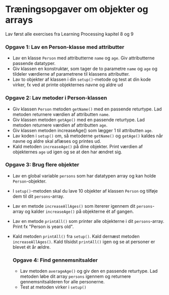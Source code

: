  # Træningsopgaver om objekter og arrays

Lav først alle exercises fra Learning Processing kapitel 8 og 9

### Opgave 1: Lav en Person-klasse med attributter
- Lav en klasse <code>Person</code> med attributterne <code>name</code> og <code>age</code>. Giv attributterne passende datatyper.
- Giv klassen en konstruktør, som tager de to parametre <code>name</code> og <code>age</code> og tildeler værdierne af parametrene til klassens attributter.
- Lav to objekter af klassen i din <code>setup()</code>-metode og test at din kode virker, fx ved at printe objekternes navne og aldre ud

### Opgave 2: Lav metoder i Person-klassen
- Giv klassen <code>Person</code> metoden <code>getName()</code> med en passende returtype. Lad metoden returnere værdien af attributten <code>name</code>.
- Giv klassen metoden <code>getAge()</code> med en passende returtype. Lad metoden returnere værdien af attributten <code>age</code>.
- Giv klassen metoden </code>increaseAge()</code> som lægger 1 til attributten <code>age</code>. 
- Lav koden i <code>setup()</code> om, så metoderne <code>getName()</code> og <code>getAge()</code> kaldes når navne og aldre skal aflæses og printes ud.
- Kald metoden <code>increaseAge()</code> på dine objekter. Print værdien af objekternes <code>age</code> ud igen og se at den har ændret sig. 

### Opgave 3: Brug flere objekter
- Lav en global variable <code>persons</code> som har datatypen array og kan holde <code>Person</code>-objekter.
- I <code>setup()</code>-metoden skal du lave 10 objekter af klassen <code>Person</code> og tilføje dem til dit <code>persons</code>-array.
- Lav en metode <code>increaseAllAges()</code> som itererer igennem dit <code>persons</code>-array og kalder <code>increaseAge()</code> på objekterne ét af gangen.
- Lav en metode <code>printAll()</code> som printer alle objekterne i dit <code>persons</code>-array. Print fx "Person <name> is <age> years old".
- Kald metoden <code>printAll()</code> fra <code>setup()</code>. Kald dernæst metoden <code>increaseAllAges()</code>. Kald tilsidst <code>printAll()</code> igen og se at personer er blevet ét år ældre.

  ### Opgave 4: Find gennemsnitsalder
  - Lav metoden <code>averageAge()</code> og giv den en passende returtype. Lad metoden løbe dit array <code>persons</code> igennem og returnere gennemsnitsalderen for alle personerne.
  - Test at metoden virker i <code>setup()</code>

